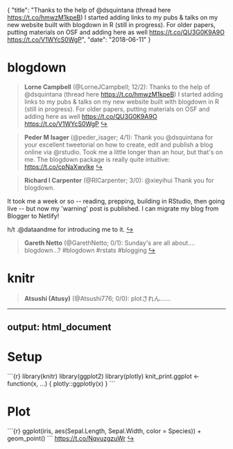 {
  "title": "Thanks to the help of @dsquintana (thread here https://t.co/hmwzM1kpeB) I started adding links to my pubs &amp; talks on my new website built with blogdown in R (still in progress). For older papers, putting materials on OSF and adding here as well https://t.co/QU3G0K9A9O https://t.co/V1WYcS0WgP",
  "date": "2018-06-11"
}

# blogdown

> **Lorne Campbell** (@LorneJCampbell; 12/2): Thanks to the help of @dsquintana (thread here https://t.co/hmwzM1kpeB) I started adding links to my pubs &amp; talks on my new website built with blogdown in R (still in progress). For older papers, putting materials on OSF and adding here as well https://t.co/QU3G0K9A9O https://t.co/V1WYcS0WgP  [&#8618;](https://twitter.com/xieyihui/status/1005820253929181185)

<!-- -->


> **Peder M Isager** (@peder_isager; 4/1): Thank you @dsquintana for your excellent tweetorial on how to create, edit and publish a blog online via @rstudio. Took me a little longer than an hour, but that's on me. The blogdown package is really quite intuitive: https://t.co/cpNaXwvlke  [&#8618;](https://twitter.com/xieyihui/status/1005789496166768642)

<!-- -->


> **Richard I Carpenter** (@RICarpenter; 3/0): @xieyihui Thank you for blogdown. 
>
It took me a week or so -- reading, prepping, building in RStudio, then going live -- but now my 'warning' post is published. I can migrate my blog from Blogger to Netlify!
>
h/t .@dataandme for introducing me to it.  [&#8618;](https://twitter.com/xieyihui/status/1005651340746547200)

<!-- -->


> **Gareth Netto** (@GarethNetto; 0/1): Sunday's are all about.... blogdown...? #blogdown #rstats #blogging  [&#8618;](https://twitter.com/xieyihui/status/1005818439921995781)

<!-- -->


# knitr

> **Atsushi (Atusy)** (@Atsushi776; 0/0): plotされん……
---
output: html_document
---
>
# Setup
>
\`\`\`{r}
library(knitr)
library(ggplot2)
library(plotly)
knit_print.ggplot &lt;- function(x, ...) {
  plotly::ggplotly(x)
}
\`\`\`
>
# Plot 
>
\`\`\`{r}
ggplot(iris, aes(Sepal.Length, Sepal.Width, color = Species)) +
  geom_point()
\`\`\` https://t.co/NqvuzgzuWr  [&#8618;](https://twitter.com/xieyihui/status/1005799876133699584)

<!-- -->


